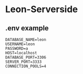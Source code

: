 # Leon-Serverside

## .env example 
```
DATABASE_NAME=leon
USERNAME=leon
PASSWORD=a
HOST=localhost
DATABASE_PORT=3306
SERVER_PORT=3333
CONNECTION_POOLS=4
```